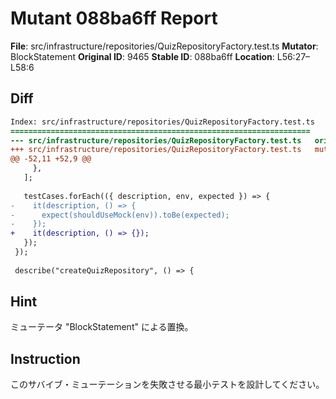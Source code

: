 # Mutant 088ba6ff Report

**File**: src/infrastructure/repositories/QuizRepositoryFactory.test.ts
**Mutator**: BlockStatement
**Original ID**: 9465
**Stable ID**: 088ba6ff
**Location**: L56:27–L58:6

## Diff

```diff
Index: src/infrastructure/repositories/QuizRepositoryFactory.test.ts
===================================================================
--- src/infrastructure/repositories/QuizRepositoryFactory.test.ts	original
+++ src/infrastructure/repositories/QuizRepositoryFactory.test.ts	mutated #9465
@@ -52,11 +52,9 @@
     },
   ];
 
   testCases.forEach(({ description, env, expected }) => {
-    it(description, () => {
-      expect(shouldUseMock(env)).toBe(expected);
-    });
+    it(description, () => {});
   });
 });
 
 describe("createQuizRepository", () => {
```

## Hint

ミューテータ "BlockStatement" による置換。

## Instruction

このサバイブ・ミューテーションを失敗させる最小テストを設計してください。
